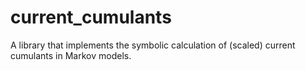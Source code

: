 # current_cumulants
A library that implements the symbolic calculation of (scaled) current cumulants in Markov models.
